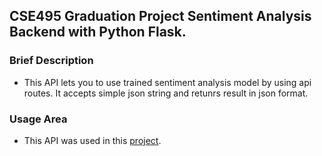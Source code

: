 ## CSE495 Graduation Project Sentiment Analysis Backend with Python Flask.

### Brief Description

- This API lets you to use trained sentiment analysis model by using api routes. It accepts simple json string and retunrs result in json format.

### Usage Area

- This API was used in this [project](https://github.com/akifkartal03/gtu-accommodation-finder).
